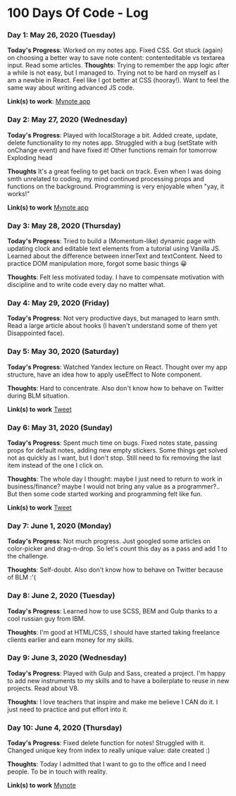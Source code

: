 # 100 Days Of Code - Log

### Day 1: May 26, 2020 (Tuesday)

**Today's Progress**: Worked on my notes app. Fixed CSS. Got stuck (again) on choosing a better way to save note content: contenteditable vs textarea input. Read some articles.
**Thoughts**: Trying to remember the app logic after a while is not easy, but I managed to. Trying not to be hard on myself as I am a newbie in React. Feel like I got better at CSS (hooray!). Want to feel the same way about writing advanced JS code. 

**Link(s) to work**: 
[Mynote app](https://github.com/marinaandthecode/mern-notes/commit/cb2fe991af48d4cf726aab6991bb87d9386688c7)


### Day 2: May 27, 2020 (Wednesday)

**Today's Progress**: Played with localStorage a bit. Added create, update, delete functionality to my notes app. Struggled with a bug (setState with onChange event) and have fixed it! Other functions remain for tomorrow Exploding head 

**Thoughts** It's a great feeling to get back on track. Even when I was doing smth unrelated to coding, my mind continued processing props and functions on the background. Programming is very enjoyable when "yay, it works!" 

**Link(s) to work**
[Mynote app](https://github.com/marinaandthecode/mern-notes/commit/67a3d4e90b35e94f2fa4d5154380e8571034d5aa)


### Day 3: May 28, 2020 (Thursday)

**Today's Progress**: Tried to build a (Momentum-like) dynamic page with updating clock and editable text elements from a tutorial using Vanilla JS. 
Learned about the difference between innerText and textContent. 
Need to practice DOM manipulation more, forgot some basic things 😀

**Thoughts**: Felt less motivated today. I have to compensate motivation with discipline and to write code every day no matter what. 


### Day 4: May 29, 2020 (Friday)

**Today's Progress**: Not very productive days, but managed to learn smth. Read a large article about hooks (I haven't understand some of them yet Disappointed face).


### Day 5: May 30, 2020 (Saturday)

**Today's Progress**: Watched Yandex lecture on React.
Thought over my app structure, have an idea how to apply useEffect to Note component.

**Thoughts**: Hard to concentrate. Also don't know how to behave on Twitter during BLM situation. 

**Link(s) to work**
[Tweet](https://twitter.com/marinandthecode/status/1266939428905406466)


### Day 6: May 31, 2020 (Sunday)

**Today's Progress**: Spent much time on bugs. Fixed notes state, passing props for default notes, adding new empty stickers. 
Some things get solved not as quickly as I want, but I don't stop. 
Still need to fix removing the last item instead of the one I click on. 

**Thoughts**: The whole day I thought: maybe I just need to return to work in business/finance? maybe I would not bring any value as a programmer?.. But then some code started working and programming felt like fun. 

**Link(s) to work**
[Tweet](https://twitter.com/marinandthecode/status/1267338387436056579)


### Day 7: June 1, 2020 (Monday)

**Today's Progress**: Not much progress. Just googled some articles on color-picker and drag-n-drop. So let's count this day as a pass and add 1 to the challenge.

**Thoughts**: Self-doubt. Also don't know how to behave on Twitter because of BLM :'(


### Day 8: June 2, 2020 (Tuesday)

**Today's Progress**: Learned how to use SCSS, BEM and Gulp thanks to a cool russian guy from IBM. 

**Thoughts**: I'm good at HTML/CSS, I should have started taking freelance clients earlier and earn money for my skills. 


### Day 9: June 3, 2020 (Wednesday)

**Today's Progress**: Played with Gulp and Sass, created a project. I'm happy to add new instruments to my skills and to have a boilerplate to reuse in new projects. Read about V8. 

**Thoughts**: I love teachers that inspire and make me believe I CAN do it. I just need to practice and put effort into it. 


### Day 10: June 4, 2020 (Thursday)

**Today's Progress**: Fixed delete function for notes! Struggled with it. Changed unique key from index to really unique value: date created :) 

**Thoughts**: Today I admitted that I want to go to the office and I need people. To be in touch with reality. 

**Link(s) to work**
[Mynote](https://github.com/marinaandthecode/mern-notes/commit/73eaa305bc849ef8b9ceb382c0339d1cb7fcff5a)


